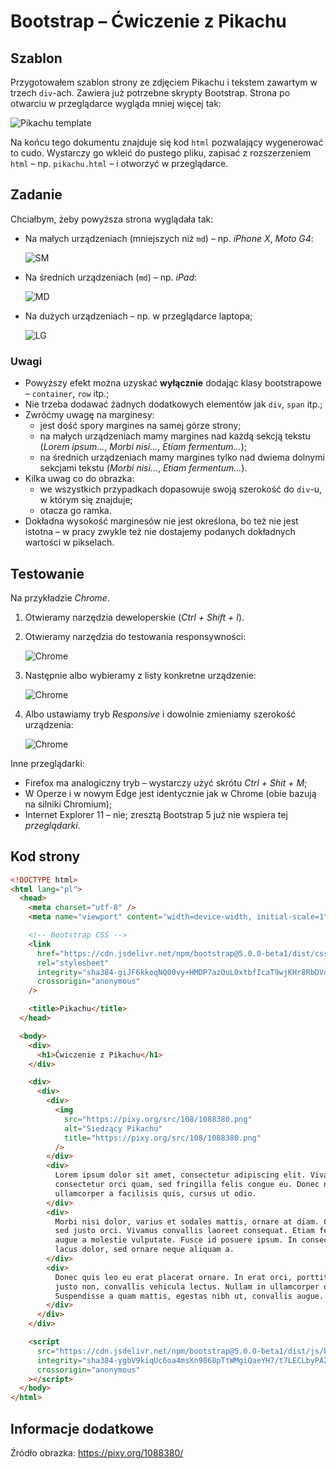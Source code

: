 # Bootstrap – Ćwiczenie z Pikachu

## Szablon

Przygotowałem szablon strony ze zdjęciem Pikachu i tekstem zawartym w trzech `div`-ach. Zawiera już potrzebne skrypty
Bootstrap. Strona po otwarciu w przeglądarce wygląda mniej więcej tak:

![Pikachu template](images/pika-1.png)

Na końcu tego dokumentu znajduje się kod `html` pozwalający wygenerować to cudo. Wystarczy go wkleić do pustego pliku,
zapisać z rozszerzeniem `html` – np. `pikachu.html` – i otworzyć w przeglądarce.

## Zadanie

Chciałbym, żeby powyższa strona wyglądała tak:

- Na małych urządzeniach (mniejszych niż `md`) – np. _iPhone X_, _Moto G4_:

  ![SM](images/pika-sm.png)

- Na średnich urządzeniach (`md`) – np. _iPad_:

  ![MD](images/pika-md.png)

- Na dużych urządzeniach – np. w przeglądarce laptopa;

  ![LG](images/pika-lg.png)

### Uwagi

- Powyższy efekt można uzyskać **wyłącznie** dodając klasy bootstrapowe – `container`, `row` itp.;
- Nie trzeba dodawać żadnych dodatkowych elementów jak `div`, `span` itp.;
- Zwróćmy uwagę na marginesy:
    - jest dość spory margines na samej górze strony;
    - na małych urządzeniach mamy margines nad każdą sekcją tekstu (_Lorem ipsum..._, _Morbi nisi..._, _Etiam
      fermentum..._);
    - na średnich urządzeniach mamy margines tylko nad dwiema dolnymi sekcjami tekstu (_Morbi nisi..._, _Etiam
      fermentum..._).
- Kilka uwag co do obrazka:
    - we wszystkich przypadkach dopasowuje swoją szerokość do `div`-u, w którym się znajduje;
    - otacza go ramka.
- Dokładna wysokość marginesów nie jest określona, bo też nie jest istotna – w pracy zwykle też nie dostajemy podanych
  dokładnych wartości w pikselach.

## Testowanie

Na przykładzie _Chrome_.

1. Otwieramy narzędzia deweloperskie (_Ctrl + Shift + I_).
1. Otwieramy narzędzia do testowania responsywności:

   ![Chrome](images/chrome-1.png)

1. Następnie albo wybieramy z listy konkretne urządzenie:

   ![Chrome](images/chrome-2.png)

1. Albo ustawiamy tryb _Responsive_ i dowolnie zmieniamy szerokość urządzenia:

   ![Chrome](images/chrome-3.png)

Inne przeglądarki:

- Firefox ma analogiczny tryb – wystarczy użyć skrótu _Ctrl + Shit + M_;
- W Operze i w nowym Edge jest identycznie jak w Chrome (obie bazują na silniki Chromium);
- Internet Explorer 11 – nie; zresztą Bootstrap 5 już nie wspiera tej _przeglądarki_.

## Kod strony

```html
<!DOCTYPE html>
<html lang="pl">
  <head>
    <meta charset="utf-8" />
    <meta name="viewport" content="width=device-width, initial-scale=1" />

    <!-- Bootstrap CSS -->
    <link
      href="https://cdn.jsdelivr.net/npm/bootstrap@5.0.0-beta1/dist/css/bootstrap.min.css"
      rel="stylesheet"
      integrity="sha384-giJF6kkoqNQ00vy+HMDP7azOuL0xtbfIcaT9wjKHr8RbDVddVHyTfAAsrekwKmP1"
      crossorigin="anonymous"
    />

    <title>Pikachu</title>
  </head>

  <body>
    <div>
      <h1>Ćwiczenie z Pikachu</h1>
    </div>

    <div>
      <div>
        <div>
          <img
            src="https://pixy.org/src/108/1088380.png"
            alt="Siedzący Pikachu"
            title="https://pixy.org/src/108/1088380.png"
          />
        </div>
        <div>
          Lorem ipsum dolor sit amet, consectetur adipiscing elit. Vivamus
          consectetur orci quam, sed fringilla felis congue eu. Donec nibh dui,
          ullamcorper a facilisis quis, cursus ut odio.
        </div>
        <div>
          Morbi nisi dolor, varius et sodales mattis, ornare at diam. Curabitur
          sed justo orci. Vivamus convallis laoreet consequat. Etiam fermentum
          augue a molestie vulputate. Fusce id posuere ipsum. In consectetur
          lacus dolor, sed ornare neque aliquam a.
        </div>
        <div>
          Donec quis leo eu erat placerat ornare. In erat orci, porttitor vel
          justo non, convallis vehicula lectus. Nullam in ullamcorper quam.
          Suspendisse a quam mattis, egestas nibh ut, convallis augue.
        </div>
      </div>
    </div>

    <script
      src="https://cdn.jsdelivr.net/npm/bootstrap@5.0.0-beta1/dist/js/bootstrap.bundle.min.js"
      integrity="sha384-ygbV9kiqUc6oa4msXn9868pTtWMgiQaeYH7/t7LECLbyPA2x65Kgf80OJFdroafW"
      crossorigin="anonymous"
    ></script>
  </body>
</html>
```

## Informacje dodatkowe

Źródło obrazka: <https://pixy.org/1088380/>
